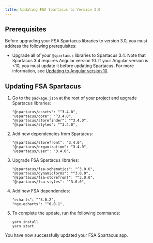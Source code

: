 ```yaml
---
title: Updating FSA Spartacus to Version 3.0
---
```


## Prerequisites

Before upgrading your FSA Spartacus libraries to version 3.0, you must address the following prerequisites:

- Upgrade all of your `@spartacus` libraries to Spartacus 3.4. 
Note that Spartacus 3.4 requires Angular version 10. If your Angular version is <10, you must update it before updating Spartacus. For more information, see [Updating to Angular version 10](https://update.angular.io/).
  

## Updating FSA Spartacus

1. Go to the `package.json` at the root of your project and upgrade Spartacus libraries:

    ```shell
    "@spartacus/assets": "^3.4.0",
    "@spartacus/core": "^3.4.0",
    "@spartacus/storefinder": "^3.4.0",
    "@spartacus/styles": "^3.4.0",
    ```
   
2. Add new dependencies from Spartacus:

    ```shell
    "@spartacus/storefront": "3.4.0",
    "@spartacus/organization": "3.4.0",
    "@spartacus/user": "3.4.0",
    ```
   
3. Upgrade FSA Spartacus libraries:  
   
     ```shell
     "@spartacus/fsa-schematics": "^3.0.0",
     "@spartacus/dynamicforms": "^3.0.0",
     "@spartacus/fsa-storefront": "^3.0.0",
     "@spartacus/fsa-styles": "^3.0.0",
     ```
4. Add new FSA dependencies: 

   ```shell
   "echarts": "^5.0.2",
   "ngx-echarts": "^6.0.1",
   ```

5. To complete the update, run the following commands:

    ```shell
    yarn install
    yarn start
    ```

You have now successfully updated your FSA Spartacus app.

